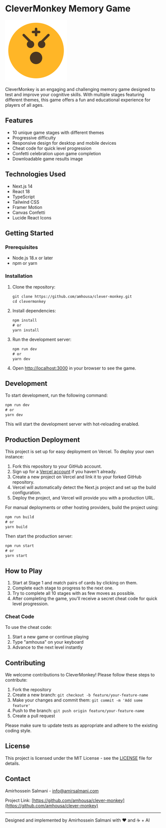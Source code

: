 
# CleverMonkey Memory Game

![CleverMonkey Logo](public/favicon.svg)

CleverMonkey is an engaging and challenging memory game designed to test and improve your cognitive skills. With multiple stages featuring different themes, this game offers a fun and educational experience for players of all ages.

## Features

- 10 unique game stages with different themes
- Progressive difficulty
- Responsive design for desktop and mobile devices
- Cheat code for quick level progression
- Confetti celebration upon game completion
- Downloadable game results image

## Technologies Used

- Next.js 14
- React 18
- TypeScript
- Tailwind CSS
- Framer Motion
- Canvas Confetti
- Lucide React Icons

## Getting Started

### Prerequisites

- Node.js 18.x or later
- npm or yarn

### Installation

1. Clone the repository:
   ```
   git clone https://github.com/amhousa/clever-monkey.git
   cd clevermonkey
   ```

2. Install dependencies:
   ```
   npm install
   # or
   yarn install
   ```

3. Run the development server:
   ```
   npm run dev
   # or
   yarn dev
   ```

4. Open [http://localhost:3000](http://localhost:3000) in your browser to see the game.

## Development

To start development, run the following command:

```
npm run dev
# or
yarn dev
```

This will start the development server with hot-reloading enabled.

## Production Deployment

This project is set up for easy deployment on Vercel. To deploy your own instance:

1. Fork this repository to your GitHub account.
2. Sign up for a [Vercel account](https://vercel.com/signup) if you haven't already.
3. Create a new project on Vercel and link it to your forked GitHub repository.
4. Vercel will automatically detect the Next.js project and set up the build configuration.
5. Deploy the project, and Vercel will provide you with a production URL.

For manual deployments or other hosting providers, build the project using:

```
npm run build
# or
yarn build
```

Then start the production server:

```
npm run start
# or
yarn start
```

## How to Play

1. Start at Stage 1 and match pairs of cards by clicking on them.
2. Complete each stage to progress to the next one.
3. Try to complete all 10 stages with as few moves as possible.
4. After completing the game, you'll receive a secret cheat code for quick level progression.

### Cheat Code

To use the cheat code:
1. Start a new game or continue playing
2. Type "amhousa" on your keyboard
3. Advance to the next level instantly

## Contributing

We welcome contributions to CleverMonkey! Please follow these steps to contribute:

1. Fork the repository
2. Create a new branch: `git checkout -b feature/your-feature-name`
3. Make your changes and commit them: `git commit -m 'Add some feature'`
4. Push to the branch: `git push origin feature/your-feature-name`
5. Create a pull request

Please make sure to update tests as appropriate and adhere to the existing coding style.

## License

This project is licensed under the MIT License - see the [LICENSE](LICENSE) file for details.

## Contact

Amirhossein Salmani - [info@amirsalmani.com](mailto:info@amirsalmani.com)

Project Link: [https://github.com/amhousa/clever-monkey](https://github.com/amhousa/clever-monkey)

---

Designed and implemented by Amirhossein Salmani with ❤️ and ☕ + AI

```